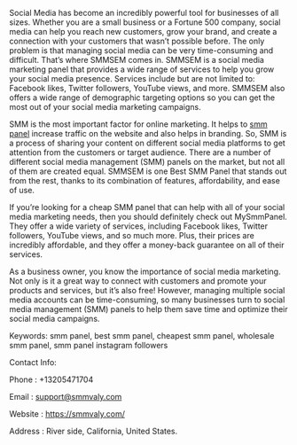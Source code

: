 Social Media has become an incredibly powerful tool for businesses of all sizes. Whether you are a small business or a Fortune 500 company, social media can help you reach new customers, grow your brand, and create a connection with your customers that wasn’t possible before. The only problem is that managing social media can be very time-consuming and difficult. That’s where SMMSEM comes in. SMMSEM is a social media marketing panel that provides a wide range of services to help you grow your social media presence. Services include but are not limited to: Facebook likes, Twitter followers, YouTube views, and more. SMMSEM also offers a wide range of demographic targeting options so you can get the most out of your social media marketing campaigns.

SMM is the most important factor for online marketing. It helps to <a href="https://smmvaly.com/">smm panel</a> increase traffic on the website and also helps in branding. So, SMM is a process of sharing your content on different social media platforms to get attention from the customers or target audience. There are a number of different social media management (SMM) panels on the market, but not all of them are created equal. SMMSEM is one Best SMM Panel  that stands out from the rest, thanks to its combination of features, affordability, and ease of use.

If you’re looking for a cheap SMM panel that can help with all of your social media marketing needs, then you should definitely check out MySmmPanel. They offer a wide variety of services, including Facebook likes, Twitter followers, YouTube views, and so much more. Plus, their prices are incredibly affordable, and they offer a money-back guarantee on all of their services.

As a business owner, you know the importance of social media marketing. Not only is it a great way to connect with customers and promote your products and services, but it’s also free! However, managing multiple social media accounts can be time-consuming, so many businesses turn to social media management (SMM) panels to help them save time and optimize their social media campaigns.


Keywords:  smm panel, best smm panel, cheapest smm panel, wholesale smm panel, smm panel instagram followers


Contact Info:

Phone	:  +13205471704

Email	:  support@smmvaly.com

Website :  https://smmvaly.com/

Address	:  River side, California, United States.
